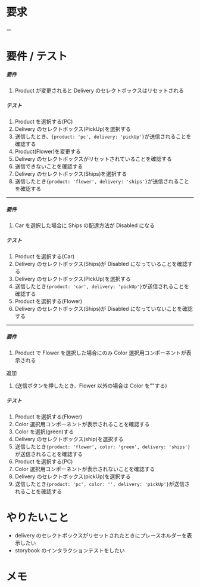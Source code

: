 # 要求

ー

# 要件 / テスト

##### 要件

1. Product が変更されると Delivery のセレクトボックスはリセットされる

##### テスト

1. Product を選択する(PC)
1. Delivery のセレクトボックス(PickUp)を選択する
1. 送信したとき、`{product: 'pc', delivery: 'pickUp'}`が送信されることを確認する
1. Product(Flower)を変更する
1. Delivery のセレクトボックスがリセットされていることを確認する
1. 送信できないことを確認する
1. Delivery のセレクトボックス(Ships)を選択する
1. 送信したとき`{product: 'flower', delivery: 'ships'}`が送信されることを確認する

---

##### 要件

1. Car を選択した場合に Ships の配達方法が Disabled になる

##### テスト

1. Product を選択する(Car)
2. Delivery のセレクトボックス(Ships)が Disabled になっていることを確認する
3. Delivery のセレクトボックス(PickUp)を選択する
4. 送信したとき`{product: 'car', delivery: 'pickUp'}`が送信されることを確認する
5. Product を選択する(Flower)
6. Delivery のセレクトボックス(Ships)が Disabled になっていないことを確認する

---

##### 要件

1. Product で Flower を選択した場合にのみ Color 選択用コンポーネントが表示される

追加

1. (送信ボタンを押したとき、Flower 以外の場合は Color を""する)

##### テスト

1. Product を選択する(Flower)
2. Color 選択用コンポーネントが表示されることを確認する
3. Color を選択(green)する
4. Delivery のセレクトボックス(ship)を選択する
5. 送信したとき`{product: 'flower', color: 'green', delivery: 'ships'}`が送信されることを確認する
6. Product を選択する(PC)
7. Color 選択用コンポーネントが表示されないことを確認する
8. Delivery のセレクトボックス(pickUp)を選択する
9. 送信したとき`{product: 'pc', color: '', delivery: 'pickUp'}`が送信されることを確認する

# やりたいこと

- delivery のセレクトボックスがリセットされたときにプレースホルダーを表示したい
- storybook のインタラクションテストをしたい

# メモ
